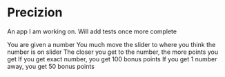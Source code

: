 # Precizion
An app I am working on.  Will add tests once more complete

You are given a number
You much move the slider to where you think the number is on slider
The closer you get to the number, the more points you get
If you get exact number, you get 100 bonus points
If you get 1 number away, you get 50 bonus points
